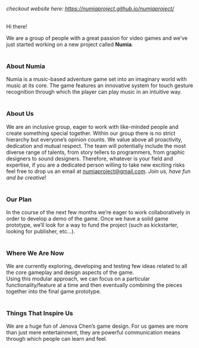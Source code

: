 _checkout website here: https://numiaproject.github.io/numiaproject/_ <br/><br/>


Hi there!

We are a group of people with a great passion for video games and we’ve just started working on a new project called **Numia**.<br/><br/>

### About Numia<br/>
Numia is a music-based adventure game set into an imaginary world with music at its core. 
The game features an innovative system for touch gesture recognition through which the player can play music in an intuitive way.<br/><br/>

### About Us<br/>
We are an inclusive group, eager to work with like-minded people and create something special together. Within our group there is no strict hierarchy but everyone’s opinion counts. We value above all proactivity, dedication and mutual respect. 
The team will potentially include the most diverse range of talents, from story tellers to programmers, from graphic designers to sound designers. 
Therefore, whatever is your field and expertise, if you are a dedicated person willing to take new exciting risks feel free to drop us an email at numiaproject@gmail.com. 
_Join us, have fun and be creative_!<br/><br/>

### Our Plan<br/>
In the course of the next few months we’re eager to work collaboratively in order to develop a demo of the game. Once we have a solid game prototype, we’ll look for a way to fund the project (such as kickstarter, looking for publisher, etc…).<br/><br/>

### Where We Are Now<br/>
We are currently exploring, developing and testing few ideas related to all the core gameplay and design aspects of the game.<br/>
Using this modular approach, we can focus on a particular functionality/feature at a time 
and then eventually combining the pieces together into the final game prototype.<br/><br/>

### Things That Inspire Us<br/>
We are a huge fun of Jenova Chen’s game design. 
For us games are more than just mere entertainment, they are powerful communication means through which people can learn and feel.<br/><br/>
